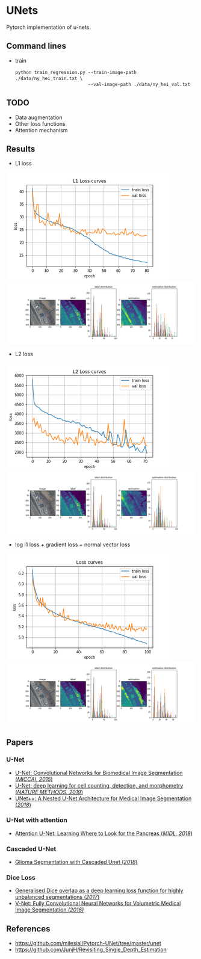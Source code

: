 # UNets
Pytorch implementation of u-nets.

## Command lines
- train
  ```
  python train_regression.py --train-image-path ./data/ny_hei_train.txt \
                             --val-image-path ./data/ny_hei_val.txt
  ```
  
## TODO
- Data augmentation
- Other loss functions
- Attention mechanism

## Results
- L1 loss

<img src='tmp_l1/loss_regression.png'>

<img src='tmp_l1/70_2.png'>
<!--- 
<img src='tmp_l1/70_0.png'>
<img src='tmp_l1/70_1.png'>
<img src='tmp_l1/70_2.png'>
<img src='tmp_l1/70_3.png'>
<img src='tmp_l1/70_4.png'>
<img src='tmp_l1/70_5.png'>
<img src='tmp_l1/70_6.png'>
<img src='tmp_l1/70_7.png'>
-->

- L2 loss

<img src='tmp_l2/loss_regression_l2.png'>

<img src='tmp_l2/l2_70_2.png'>
<!--- 
<img src='tmp_l2/l2_70_0.png'>
<img src='tmp_l2/l2_70_1.png'>
<img src='tmp_l2/l2_70_2.png'>
<img src='tmp_l2/l2_70_3.png'>
<img src='tmp_l2/l2_70_4.png'>
<img src='tmp_l2/l2_70_5.png'>
<img src='tmp_l2/l2_70_6.png'>
<img src='tmp_l2/l2_70_7.png'>
-->

- log l1 loss + gradient loss + normal vector loss
<img src='tmp_loss3/loss_regression_loss3.png'>

<img src='tmp_loss3/loss3_100_2.png'>


## Papers
### U-Net
- [U-Net: Convolutional Networks for Biomedical Image Segmentation (*MICCAI, 2015*)](https://arxiv.org/pdf/1505.04597.pdf)
- [U-Net: deep learning for cell counting, detection, and morphometry (*NATURE METHODS, 2019*)](https://www.researchgate.net/publication/329716031_U-Net_deep_learning_for_cell_counting_detection_and_morphometry)
- [UNet++: A Nested U-Net Architecture for Medical Image Segmentation (*2018*)](https://arxiv.org/pdf/1807.10165.pdf)
### U-Net with attention
- [Attention U-Net: Learning Where to Look for the Pancreas (*MIDL, 2018*)](https://arxiv.org/pdf/1804.03999.pdf)
### Cascaded U-Net
- [Glioma Segmentation with Cascaded Unet (*2018*)](https://arxiv.org/pdf/1810.04008.pdf)

### Dice Loss
- [Generalised Dice overlap as a deep learning loss function for highly unbalanced segmentations (*2017*)](https://arxiv.org/pdf/1707.03237.pdf)
- [V-Net: Fully Convolutional Neural Networks for Volumetric Medical Image Segmentation *(2016)*](https://arxiv.org/pdf/1606.04797.pdf)

## References
- https://github.com/milesial/Pytorch-UNet/tree/master/unet
- https://github.com/JunjH/Revisiting_Single_Depth_Estimation
